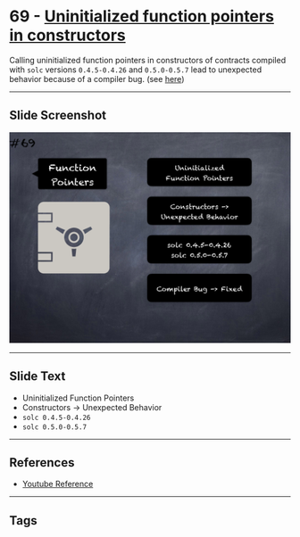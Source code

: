 # 69 - [Uninitialized function pointers in constructors](Uninitialized%20function%20pointers%20in%20constructors.md)

Calling uninitialized function pointers in constructors of contracts compiled with `solc` versions `0.4.5-0.4.26` and `0.5.0-0.5.7` lead to unexpected behavior because of a compiler bug. (see [here](https://github.com/crytic/slither/wiki/Detector-Documentation#uninitialized-function-pointers-in-constructors))
___
## Slide Screenshot
![069.png](../../images/pitfalls_and_best_practices101/069.png)
___
## Slide Text
- Uninitialized Function Pointers
- Constructors -> Unexpected Behavior
- `solc 0.4.5-0.4.26`
- `solc 0.5.0-0.5.7`
___
## References
- [Youtube Reference](https://youtu.be/byA3MLLiKMM?t=458)
___
## Tags